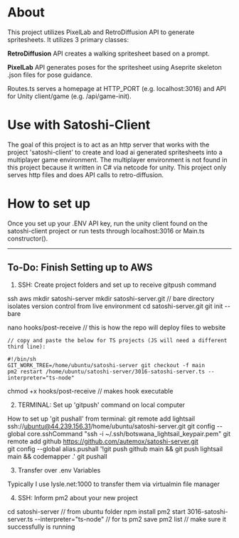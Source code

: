 # About

This project utilizes PixelLab and RetroDiffusion API to generate spritesheets.  It utilizes 3 primary classes:

**RetroDiffusion** API creates a walking spritesheet based on a prompt.

**PixelLab** API generates poses for the spritesheet using Aseprite skeleton .json files for pose guidance.

Routes.ts serves a homepage at HTTP_PORT (e.g. localhost:3016) and API for Unity client/game (e.g. /api/game-init).

# Use with Satoshi-Client

The goal of this project is to act as an http server that works with the project 'satoshi-client' to create and load ai generated spritesheets into a multiplayer game environment.  The multiplayer environment is not found in this project because it written in C# via netcode for unity.  This project only serves http files and does API calls to retro-diffusion.

# How to set up

Once you set up your .ENV API key, run the unity client found on the satoshi-client project or run tests through localhost:3016 or Main.ts constructor().





--------------------------
To-Do: Finish Setting up to AWS
--------------------------

1. SSH: Create project folders and set up to receive gitpush command

ssh aws
mkdir satoshi-server
mkdir satoshi-server.git                  // bare directory isolates version control from live environment
cd satoshi-server.git
git init --bare

nano hooks/post-receive               // this is how the repo will deploy files to website

    // copy and paste the below for TS projects (JS will need a different third line):

    #!/bin/sh
    GIT_WORK_TREE=/home/ubuntu/satoshi-server git checkout -f main
    pm2 restart /home/ubuntu/satoshi-server/3016-satoshi-server.ts --interpreter="ts-node"
    
chmod +x hooks/post-receive           // makes hook executable

2. TERMINAL: Set up 'gitpush' command on local computer

How to set up 'git pushall' from terminal:
git remote add lightsail ssh://ubuntu@44.239.156.31/home/ubuntu/satoshi-server.git 
git config --global core.sshCommand "ssh -i ~/.ssh/botswana_lightsail_keypair.pem"
git remote add github https://github.com/autemox/satoshi-server.git  
git config --global alias.pushall '!git push github main && git push lightsail main && codemapper .'
git pushall

3. Transfer over .env Variables

Typically I use lysle.net:1000 to transfer them via virtualmin file manager

4. SSH: Inform pm2 about your new project

cd satoshi-server                                            // from ubuntu folder
npm install
pm2 start 3016-satoshi-server.ts --interpreter="ts-node"     // for ts
pm2 save
pm2 list                                                 // make sure it successfully is running

